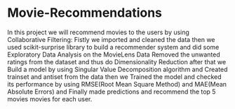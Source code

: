 # Movie-Recommendations
In this project we will recommend movies to the users by using Collaborative Filtering:
Fistly we imported and cleaned the data then we used scikit-surprise library to build a recommender system and did some Exploratory Data Analysis on the MovieLens Data
Removed the unwanted ratings from the dataset and thus do Dimensionality Reduction after that we Build a model by using Singular Value Decomposition algorithm and Created trainset and antiset from the data then we Trained the model and checked its performance by using RMSE(Root Mean Square Method) and MAE(Mean Absolute Errors) and Finally made predictions and recommend the top 5 movies movies for each user.
